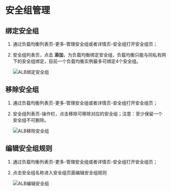 # 安全组管理

## 绑定安全组

1. 通过负载均衡列表页-更多-管理安全组或者详情页-安全组打开安全组页；

1. 安全组列表页，点击 **添加**，为负载均衡绑定安全组，负载均衡只能与同私有网下的安全组绑定，目前一个负载均衡实例最多可绑定4个安全组。

	![ALB绑定安全组](../../../../image/Networking/ALB/ALB-039.png)

## 移除安全组

1. 通过负载均衡列表页-更多-管理安全组或者详情页-安全组打开安全组页；

1. 安全组列表页-操作栏，点击移除可移除对应的安全组；注意：至少保留一个安全组不可删除。

	![ALB移除安全组](../../../../image/Networking/ALB/ALB-040.png)

## 编辑安全组规则

1. 通过负载均衡列表页-更多-管理安全组或者详情页-安全组打开安全组页；

1. 点击安全组名称进入安全组页面编辑安全组规则

	![ALB编辑安全组](../../../../image/Networking/ALB/ALB-041.png)